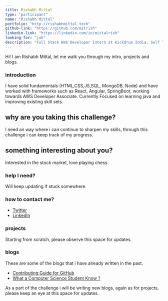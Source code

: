 ```yaml
---
title: Rishabh Mittal
type: "participant"
name: "Rishabh Mittal"
portfolio: "http://rishabhmittal.tech"
github-link: "https://github.com/mitrish"
linkedin-link: "https://linkedin.com/in/mittalrish"
looking-for: "job"
description: "Full Stack Web Developer Intern at Kickdrum India, Self learner, learning everyday"
---
```


Hi! I am Rishabh Mittal, let me walk you through my intro, projects and blogs.

### introduction

I have solid fundamentals (HTML,CSS,JS,SQL, MongoDB, Node) and have worked with frameworks such as React, Angular, SpringBoot, working towards AWS Developer Associate. Currently Focused on learning java and improving existing skill sets.

## why are you taking this challenge?

I need an way where i can continue to sharpen my skills, through this challenge i can keep track of my progress.

## something interesting about you?

Interested in the stock market, love playing chess.

### help I need?

Will keep updating if stuck somewhere.

### how to contact me?

- [Twitter](https://twitter.com/mittrish_01)
- [LinkedIn](https://www.linkedin.com/in/mittalrish/)

### projects

Starting from scratch, please observe this space for updates.


### blogs

These are some of the blogs that i have already written in the past.

- [Contributing Guide for GitHub](https://medium.com/@rishabhmittal200/contributing-guide-when-you-fork-a-repository-3b97657b01fb)
- [What a Computer Science Student Know ?](https://medium.com/@rishabhmittal200/what-are-the-things-a-computer-science-and-engineering-student-must-know-2e6a8c5d2926)

As a part of the challenge i will be writing new blogs, again as for projects, please keep an eye at this space for updates.


